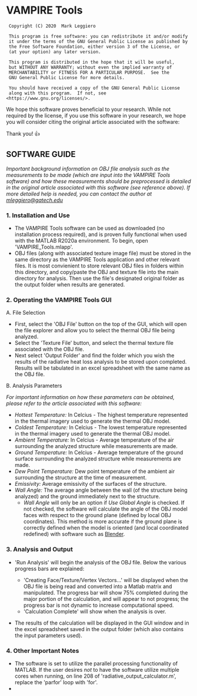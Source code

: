 # VAMPIRE Tools
     Copyright (C) 2020  Mark Leggiero
 
     This program is free software: you can redistribute it and/or modify
     it under the terms of the GNU General Public License as published by
     the Free Software Foundation, either version 3 of the License, or
     (at your option) any later version.
 
     This program is distributed in the hope that it will be useful,
     but WITHOUT ANY WARRANTY; without even the implied warranty of
     MERCHANTABILITY or FITNESS FOR A PARTICULAR PURPOSE.  See the
     GNU General Public License for more details.
 
     You should have received a copy of the GNU General Public License
     along with this program.  If not, see <https://www.gnu.org/licenses/>.
     

We hope this software proves beneficial to your research. While not required by the license, if you use this software in your research, we hope you will consider citing the original article associated with the software:

<Include full reference to article here>

   Thank you! :+1:

## **SOFTWARE GUIDE**

*Important background information on OBJ file analysis such as the measurements to be made (which are input into the VAMPIRE Tools software) and how these measurements should be preprocessed is detailed in the original article associated with this software (see reference above). If more detailed help is needed, you can contact the author at mleggiero@gatech.edu*

### **1. Installation and Use**

- The VAMPIRE Tools software can be used as downloaded (no installation process required), and is proven fully functional when used with the MATLAB R2020a environment. To begin, open 'VAMPIRE_Tools.mlapp'.
- OBJ files (along with associated texture image file) must be stored in the same directory as the VAMPIRE Tools application and other relevant files. It is most convienient to store relevant OBJ files in folders within this directory, and copy/paste the OBJ and texture file into the main directory for analysis. Then use the file's designated original folder as the output folder when results are generated.
 
### **2. Operating the VAMPIRE Tools GUI**

A. File Selection
- First, select the 'OBJ File' button on the top of the GUI, which will open the file explorer and allow you to select the thermal OBJ file being analyzed.
- Select the 'Texture File' button, and select the thermal texture file associated with the OBJ file.
- Next select 'Output Folder' and find the folder which you wish the results of the radiative heat loss analysis to be stored upon completed. Results will be tabulated in an excel spreadsheet with the same name as the OBJ file.

B. Analysis Parameters

*For important information on how these parameters can be obtained, please refer to the article associated with this software: <Include full reference to article here>*
     
- *Hottest Temperature:* In Celcius - The highest temperature represented in the thermal imagery used to generate the thermal OBJ model.
- *Coldest Temperature:* In Celcius - The lowest temperature represented in the thermal imagery used to generate the thermal OBJ model.
- *Ambient Temperature:* In Celcius - Average temperature of the air surrounding the analyzed structure while measurements are made.
- *Ground Temperature:* In Celcius - Average temperature of the ground surface surrounding the analyzed structure while measurements are made.
- *Dew Point Temperature:* Dew point temperature of the ambient air surrounding the structure at the time of measurement.
- *Emissivity:* Average emissivity of the surfaces of the structure.
- *Wall Angle:* The average angle between the wall (of the structure being analyzed) and the ground immediately next to the structure.
     - *Wall Angle* will only be an option if *Use Global Angle* is checked. If not checked, the software will calculate the angle of the OBJ model faces with respect to the ground plane (defined by local OBJ coordinates). This method is more accurate if the ground plane is correctly defined when the model is oriented (and local coordinated redefined) with software such as [Blender](https://www.blender.org/).

### **3. Analysis and Output**

- 'Run Analysis' will begin the analysis of the OBJ file. Below the various progress bars are explained:
     - 'Creating Face/Texture/Vertex Vectors...' will be displayed when the OBJ file is being read and converted into a Matlab matrix and manipulated. The progress bar will show 75% completed during the major portion of the calculation, and will appear to not progress; the progress bar is not dynamic to increase computational speed. 
     - 'Calculation Complete' will show when the analysis is over.
     
- The results of the calculation will be displayed in the GUI window and in the excel spreadsheet saved in the output folder (which also contains the input parameters used).

### **4. Other Important Notes**

- The software is set to utilize the parallel processing functionality of MATLAB. If the user desires _not_ to have the software utilize multiple cores when running, on line 208 of 'radiative_output_calculator.m', replace the 'parfor' loop with 'for'.
- 
